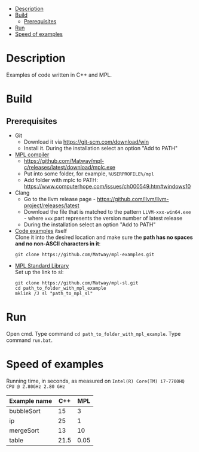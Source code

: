 - [Description](#description)
- [Build](#build)
  - [Prerequisites](#prerequisites)
- [Run](#run)
- [Speed of examples](#speed-of-examples)

# Description

Examples of code written in C++ and MPL.

# Build
## Prerequisites
* Git
  * Download it via https://git-scm.com/download/win
  * Install it. During the installation select an option "Add to PATH"
* [MPL compiler](https://github.com/Matway/mpl-c)
  * https://github.com/Matway/mpl-c/releases/latest/download/mplc.exe
  * Put into some folder, for example, `%USERPROFILE%/mpl`
  * Add folder with mplc to PATH: https://www.computerhope.com/issues/ch000549.htm#windows10
* Clang
  * Go to the llvm release page - https://github.com/llvm/llvm-project/releases/latest
  * Download the file that is matched to the pattern `LLVM-xxx-win64.exe` - where `xxx` part represents the version number of latest release
  * During the installation select an option "Add to PATH"
* [Code examples](https://github.com/Matway/mpl-examples) itself  
  Clone it into the desired location and make sure the **path has no spaces and no non-ASCII characters in it**:
  ```
  git clone https://github.com/Matway/mpl-examples.git
  ```
* [MPL Standard Library](https://github.com/Matway/mpl-sl)  
  Set up the link to sl:
  ```
  git clone https://github.com/Matway/mpl-sl.git
  cd path_to_folder_with_mpl_example
  mklink /J sl "path_to_mpl_sl"
  ```

# Run
Open cmd. Type command ```cd path_to_folder_with_mpl_example```. Type command ```run.bat```.

# Speed of examples

Running time, in seconds, as measured on `Intel(R) Core(TM) i7-7700HQ CPU @ 2.80GHz 2.80 GHz`

| Example name   | C++  | MPL  |
| -------------- | ---- | ---- | 
| bubbleSort     | 15   | 3    |
| ip             | 25   | 1    |
| mergeSort      | 13   | 10   |
| table          | 21.5 | 0.05 |
